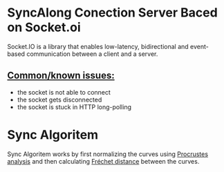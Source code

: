 
# SyncAlong Conection Server Baced on Socket.oi
Socket.IO is a library that enables low-latency, bidirectional and event-based communication between a client and a server.

## [Common/known issues:](https://socket.io/docs/v4/troubleshooting-connection-issues/) 
- the socket is not able to connect
- the socket gets disconnected
- the socket is stuck in HTTP long-polling

# Sync Algoritem
Sync Algoritem works by first normalizing the curves using [Procrustes analysis](https://en.wikipedia.org/wiki/Generalized_Procrustes_analysis) 
and then calculating [Fréchet distance](https://en.wikipedia.org/wiki/Fr%C3%A9chet_distance) between the curves.
